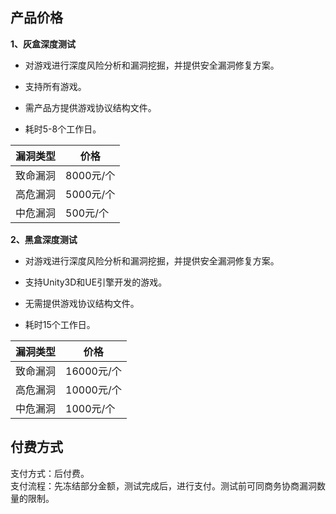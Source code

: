 


## 产品价格

**1、灰盒深度测试**  


- 对游戏进行深度风险分析和漏洞挖掘，并提供安全漏洞修复方案。


- 支持所有游戏。


- 需产品方提供游戏协议结构文件。


- 耗时5-8个工作日。

| 漏洞类型 | 价格 |
|---------|---------|
| 致命漏洞 |8000元/个|
| 高危漏洞 | 5000元/个 |
| 中危漏洞 | 500元/个 |

**2、黑盒深度测试**  


- 对游戏进行深度风险分析和漏洞挖掘，并提供安全漏洞修复方案。


- 支持Unity3D和UE引擎开发的游戏。


- 无需提供游戏协议结构文件。


- 耗时15个工作日。  

| 漏洞类型 | 价格 |
|---------|---------|
| 致命漏洞 |16000元/个|
| 高危漏洞 | 10000元/个 |
| 中危漏洞 | 1000元/个 |

## 付费方式
支付方式：后付费。  
支付流程：先冻结部分金额，测试完成后，进行支付。测试前可同商务协商漏洞数量的限制。
